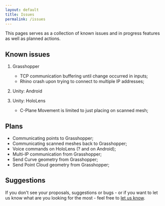 ```yaml
---
layout: default
title: Issues
permalink: /issues
---
```


This pages serves as a collection of known issues and in progress features as well as planned actions.

## Known issues

1.  Grasshopper

    -   TCP communication buffering until change occurred in inputs;
    -   Rhino crash upon trying to connect to multiple IP addresses;

2.  Unity: Android

3.  Unity: HoloLens

    -   C-Plane Movement is limited to just placing on scanned mesh;

## Plans

-   Communicating points to Grasshopper;
-   Communicating scanned meshes back to Grasshopper;
-   Voice commands on HoloLens (? and on Android);
-   Multi-IP communication from Grasshopper;
-   Send Curve geometry from Grasshopper;
-   Send Point Cloud geometry from Grasshopper;

## Suggestions

If you don't see your proposals, suggestions or bugs - or if you want to let us know what are you looking for the most - feel free to [let us know](<mailto:{{ site.email }}>).
